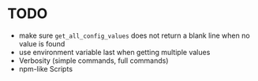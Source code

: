 # TODO

* make sure `get_all_config_values` does not return a blank line when no value is found
* use environment variable last when getting multiple values
* Verbosity (simple commands, full commands)
* npm-like Scripts
